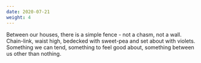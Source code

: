 ```yaml
---
date: 2020-07-21
weight: 4
---
```


<div class="verse">Between our houses,
there is a simple fence -
not a chasm, not a wall.
Chain-link, waist high,
bedecked with sweet-pea
and set about with violets.
Something we can tend,
something to feel good about,
something between us
other than nothing.</div>
